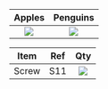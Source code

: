 Apples             |  Penguins
:-------------------------:|:-------------------------:
![](https://www.foodrepublic.com/wp-content/uploads/2013/09/glamorous-assorted-apples-pictures-hd-wallpaper-hd-pictures.jpg)  |  ![](https://4.bp.blogspot.com/-VhmPPCcZnwA/TWR303DSAuI/AAAAAAAAABU/eSSokmd376s/s1600/2-Penguins-penguins-4234010-1280-1024.jpg)



Item             |  Ref   | Qty
:-----------:|:-------------:|:------------:
Screw | S11 | ![](https://5.imimg.com/data5/IB/UL/MY-2722709/hex-socket-cap-screw-500x500.jpg)